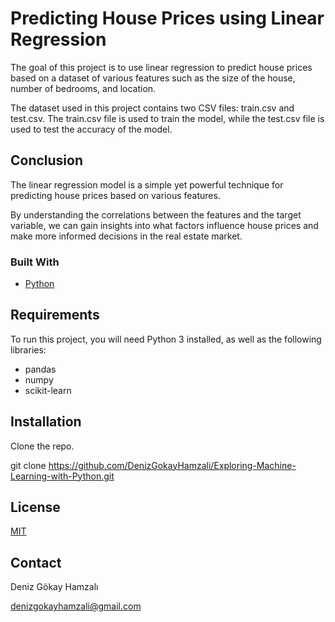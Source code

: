 # Predicting House Prices using Linear Regression

The goal of this project is to use linear regression to predict house prices based on a dataset of various features such as the size of the house, number of bedrooms, and location. 

The dataset used in this project contains two CSV files: train.csv and test.csv. The train.csv file is used to train the model, while the test.csv file is used to test the accuracy of the model.

## Conclusion

The linear regression model is a simple yet powerful technique for predicting house prices based on various features. 

By understanding the correlations between the features and the target variable, we can gain insights into what factors influence house prices and make more informed decisions in the real estate market.


### Built With
- [Python](https://www.python.org/)

## Requirements
To run this project, you will need Python 3 installed, as well as the following libraries:

- pandas
- numpy
- scikit-learn

## Installation
Clone the repo.

git clone https://github.com/DenizGokayHamzali/Exploring-Machine-Learning-with-Python.git

## License
[MIT](https://choosealicense.com/licenses/mit/)

## Contact

Deniz Gökay Hamzalı

<denizgokayhamzali@gmail.com>

